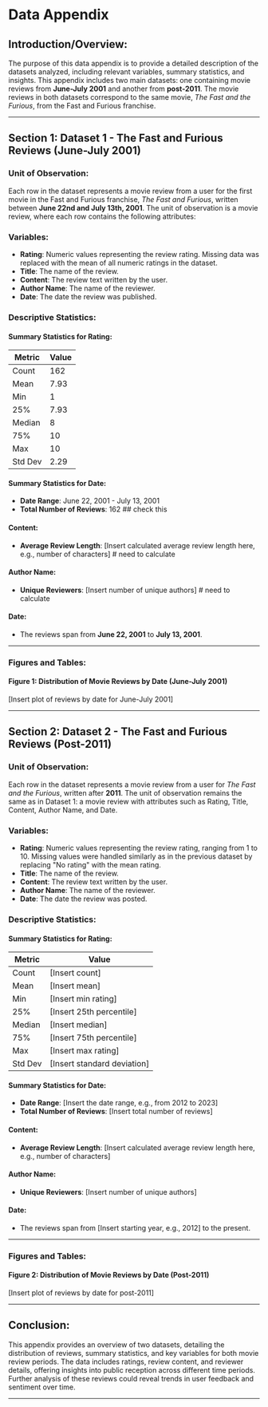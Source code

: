 # Data Appendix

## Introduction/Overview:
The purpose of this data appendix is to provide a detailed description of the datasets analyzed, including relevant variables, summary statistics, and insights. This appendix includes two main datasets: one containing movie reviews from **June-July 2001** and another from **post-2011**. The movie reviews in both datasets correspond to the same movie, _The Fast and the Furious_, from the Fast and Furious franchise.

---

## Section 1: Dataset 1 - The Fast and Furious Reviews (June-July 2001)

### Unit of Observation:
Each row in the dataset represents a movie review from a user for the first movie in the Fast and Furious franchise, _The Fast and Furious_, written between **June 22nd and July 13th, 2001**. The unit of observation is a movie review, where each row contains the following attributes:

### Variables:
- **Rating**: Numeric values representing the review rating. Missing data was replaced with the mean of all numeric ratings in the dataset.
- **Title**: The name of the review.
- **Content**: The review text written by the user.
- **Author Name**: The name of the reviewer.
- **Date**: The date the review was published.

### Descriptive Statistics:

#### Summary Statistics for Rating:
| Metric | Value |
|--------|-------|
| Count  | 162   |
| Mean   | 7.93  |
| Min    | 1     |
| 25%    | 7.93  |
| Median | 8     |
| 75%    | 10    |
| Max    | 10    |
| Std Dev| 2.29  |

#### Summary Statistics for Date:
- **Date Range**: June 22, 2001 - July 13, 2001
- **Total Number of Reviews**: 162 ## check this 

#### Content:
- **Average Review Length**: [Insert calculated average review length here, e.g., number of characters] # need to calculate

#### Author Name:
- **Unique Reviewers**: [Insert number of unique authors] # need to calculate

#### Date:
- The reviews span from **June 22, 2001** to **July 13, 2001**.

---

### Figures and Tables:
#### Figure 1: Distribution of Movie Reviews by Date (June-July 2001)

[Insert plot of reviews by date for June-July 2001]

---

## Section 2: Dataset 2 - The Fast and Furious Reviews (Post-2011)

### Unit of Observation:
Each row in the dataset represents a movie review from a user for _The Fast and the Furious_, written after **2011**. The unit of observation remains the same as in Dataset 1: a movie review with attributes such as Rating, Title, Content, Author Name, and Date.

### Variables:
- **Rating**: Numeric values representing the review rating, ranging from 1 to 10. Missing values were handled similarly as in the previous dataset by replacing "No rating" with the mean rating.
- **Title**: The name of the review.
- **Content**: The review text written by the user.
- **Author Name**: The name of the reviewer.
- **Date**: The date the review was posted.

### Descriptive Statistics:

#### Summary Statistics for Rating:
| Metric | Value |
|--------|-------|
| Count  | [Insert count] |
| Mean   | [Insert mean] |
| Min    | [Insert min rating] |
| 25%    | [Insert 25th percentile] |
| Median | [Insert median] |
| 75%    | [Insert 75th percentile] |
| Max    | [Insert max rating] |
| Std Dev| [Insert standard deviation] |

#### Summary Statistics for Date:
- **Date Range**: [Insert the date range, e.g., from 2012 to 2023]
- **Total Number of Reviews**: [Insert total number of reviews]

#### Content:
- **Average Review Length**: [Insert calculated average review length here, e.g., number of characters]

#### Author Name:
- **Unique Reviewers**: [Insert number of unique authors]

#### Date:
- The reviews span from [Insert starting year, e.g., 2012] to the present.

---

### Figures and Tables:
#### Figure 2: Distribution of Movie Reviews by Date (Post-2011)

[Insert plot of reviews by date for post-2011]

---

## Conclusion:
This appendix provides an overview of two datasets, detailing the distribution of reviews, summary statistics, and key variables for both movie review periods. The data includes ratings, review content, and reviewer details, offering insights into public reception across different time periods. Further analysis of these reviews could reveal trends in user feedback and sentiment over time.

---
